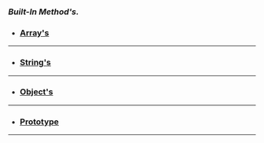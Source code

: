### _Built-In Method's._
* ### <u>__[Array's](./array/)__ </u> <br>
---
* ### <u>__[String's](./string/)__</u> <br>
---
* ### <u>__[Object's](./object/)__</u>
---
* ### <u>__[Prototype](./Prototype/)__</u>
---
